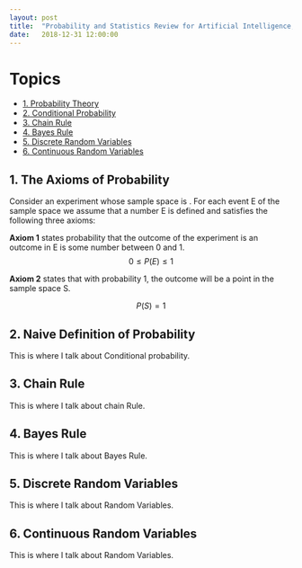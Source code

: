 ```yaml
---
layout: post
title:  "Probability and Statistics Review for Artificial Intelligence, Machine Learning, Deep Learning"
date:   2018-12-31 12:00:00
---
```


# Topics
- [1. Probability Theory](#1-probability-theory)
- [2. Conditional Probability](#2-conditional-theory)
- [3. Chain Rule](#3-chain-rule)
- [4. Bayes Rule](#4-bayes-rule)
- [5. Discrete Random Variables](#5-discrete-random-variables)
- [6. Continuous Random Variables](#6-discrete-random-variables)

## 1. The Axioms of Probability

Consider an experiment whose sample space is .  For each event E of the sample space we assume that a number E is defined and satisfies the following three axioms:  

**Axiom 1** states probability that the outcome of the experiment is an outcome in E is some number between 0 and 1.  
$$
0 \le P(E) \le 1
$$

**Axiom 2** states that with probability 1, the outcome will be a point in the sample space S.  

$$
P(S) = 1
$$

## 2. Naive Definition of Probability
This is where I talk about Conditional probability.

## 3. Chain Rule
This is where I talk about chain Rule.

## 4. Bayes Rule
This is where I talk about Bayes Rule.

## 5. Discrete Random Variables
This is where I talk about Random Variables.

## 6. Continuous Random Variables
This is where I talk about Random Variables.
